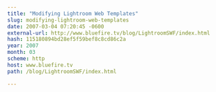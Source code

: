 ```yaml
---
title: "Modifying Lightroom Web Templates"
slug: modifying-lightroom-web-templates
date: 2007-03-04 07:20:45 -0600
external-url: http://www.bluefire.tv/blog/LightroomSWF/index.html
hash: 115180894bd28ef5f59bef8c8cd86c2a
year: 2007
month: 03
scheme: http
host: www.bluefire.tv
path: /blog/LightroomSWF/index.html

---
```



